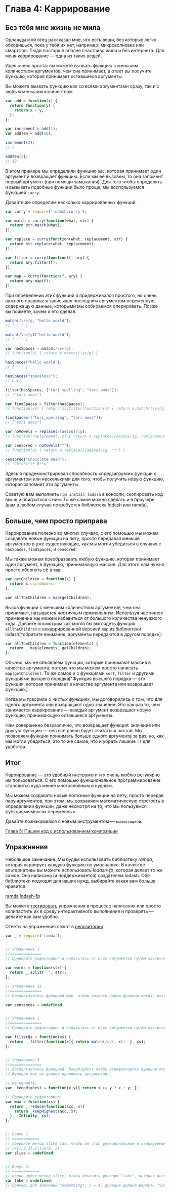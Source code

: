 # Глава 4: Каррирование

## Без тебя мне жизнь не мила

Однажды мой отец рассказал мне, что есть вещи, без которых легко обходишься, пока у тебя их нет, например: микроволновка или смартфон. Люди постарше вполне счастливо жили и без интернета. Для меня каррирование — одна из таких вещей.

Идея очень проста: вы можете вызвать функцию с меньшим количеством аргументов, чем она принимает, в ответ вы получите функцию, которая принимает оставшиеся аргументы.

Вы можете вызвать функцию как со всеми аргументами сразу, так и с любым меньшим количеством.

```js
var add = function(x) {
  return function(y) {
    return x + y;
  };
};

var increment = add(1);
var addTen = add(10);

increment(2);
// 3

addTen(2);
// 12
```

В этом примере мы определили функцию `add`, которая принимает один аргумент и возвращает функцию. Если мы её вызовем, то она запомнит первый аргумент (при помощи замыкания). Для того чтобы определять и вызывать подобные функции было проще, мы воспользуемся функцией `curry`.

Давайте же определим несколько каррированных функций.

```js
var curry = require('lodash.curry');

var match = curry(function(what, str) {
  return str.match(what);
});

var replace = curry(function(what, replacement, str) {
  return str.replace(what, replacement);
});

var filter = curry(function(f, ary) {
  return ary.filter(f);
});

var map = curry(function(f, ary) {
  return ary.map(f);
});
```

При определении этих функций я придерживался простого, но очень важного правила: я записывал последним аргументом переменную, содержащую данные, которыми мы собираемся оперировать. Позже вы поймёте, зачем я это сделал.

```js
match(/\s+/g, "hello world");
// [ ' ' ]

match(/\s+/g)("hello world");
// [ ' ' ]

var hasSpaces = match(/\s+/g);
// function(x) { return x.match(/\s+/g) }

hasSpaces("hello world");
// [ ' ' ]

hasSpaces("spaceless");
// null

filter(hasSpaces, ["tori_spelling", "tori amos"]);
// ["tori amos"]

var findSpaces = filter(hasSpaces);
// function(xs) { return xs.filter(function(x) { return x.match(/\s+/g) }) }

findSpaces(["tori_spelling", "tori amos"]);
// ["tori amos"]

var noVowels = replace(/[aeiou]/ig);
// function(replacement, x) { return x.replace(/[aeiou]/ig, replacement) }

var censored = noVowels("*");
// function(x) { return x.replace(/[aeiou]/ig, "*") }

censored("Chocolate Rain");
// 'Ch*c*l*t* R**n'
```

Здесь я продемонстрировал способность «предзагрузки» функции с аргументом или несколькими для того, чтобы получить новую функцию, которая запомнит эти аргументы.

Советую вам выполнить `npm install lodash` в консоли, скопировать код выше и поиграться с ним. То же самое можно сделать и в браузере (вам в любом случае потребуется библиотека lodash или ramda).

## Больше, чем просто приправа

Каррирование полезно во многих случаях, с его помощью мы можем создавать новые функции на лету, просто передавая меньше аргументов в уже существующие, как мы могли убедиться в случаях с `hasSpaces`, `findSpaces`, и `censored`.

Мы также можем преобразовать любую функцию, которая принимает один аргумент, в функцию, принимающую массив. Для этого нам нужно просто обернуть её в `map`:

```js
var getChildren = function(x) {
  return x.childNodes;
};

var allTheChildren = map(getChildren);
```

Вызов функции с меньшим количеством аргументов, чем она принимает, называется *частичным применением*. Используя частичное применение мы можем избавиться от большого количества ненужного кода. Давайте посмотрим как могла бы выглядеть функция `allTheChildren` с некаррированной версией `map` из библиотеки lodash[^обратите внимание, аргументы передаются в другом порядке]:

```js
var allTheChildren = function(elements) {
  return _.map(elements, getChildren);
};
```

Обычно, мы не объявляем функции, которые принимают массив в качестве аргумента, потому что мы можем просто написать `map(getChildren)`. То же самое и с функциями `sort`, `filter` и другими функциями высшего порядка[^Функция высшего порядка — это функция, которая принимает в качестве аргумента или возвращает функцию.]

Когда мы говорили о *чистых функциях*, мы договорились о том, что для одного аргумента они возвращают одно значение. Это как раз то, чем занимается каррирование — каждый аргумент возвращает новую функцию, принимающую оставшиеся аргументы.

Нам совершенно безразлично, что возвращает функция: значение или другую функцию — она всё равно будет считаться чистой. Мы позволяем функции принимать больше одного аргумента за раз, но, как мы могли убедиться, это то же самое, что и убрать лишние `()` для удобства.

## Итог

Каррирование — это удобный инструмент и я очень люблю регулярно им пользоваться. С его помощью функциональное программирование становится куда менее многословным и нудным. 

Мы можем создавать новые полезные функции на лету, просто передав пару аргументов, при этом, мы сохраняем математическую строгость в определении функции, даже несмотря на то, что мы пользуемся функциями многих переменных.

Давайте познакомимся с новым инструментом — `композицией`.

[Глава 5: Пишем код с использованием композиции](ch5-ru.md)

## Упражнения

Небольшое замечание. Мы будем использовать библиотеку *ramda*, которая каррирует каждую функцию по умолчанию. В качестве альтернативы вы можете использовать *lodash-fp*, которая делает то же самое. Она написана (и поддерживается) создателем lodash. Обе библиотеки подходят для наших нужд, выбирайте какая вам больше нравится.

[ramda](http://ramdajs.com)
[lodash-fp](https://github.com/lodash/lodash-fp)

Вы можете [тестировать](https://github.com/DrBoolean/mostly-adequate-guide/tree/master/code/part1_exercises) упражнения в процессе написания или просто копипастить их в среду интерактивного выполнения и проверять — делайте как вам удобно.

Ответы на упражнения лежат в [репозитории](https://github.com/DrBoolean/mostly-adequate-guide/tree/master/code/part1_exercises/answers)

```js
var _ = require('ramda');


// Упражнение 1
//==============
// Проведите рефакторинг и избавьтесь от всех аргументов путём частичного применения функции.

var words = function(str) {
  return _.split(' ', str);
};

// Упражнение 1a
//==============
// Воспользуйтесь функцией map, чтобы создать новую функцию words, которая будет работать с массивами строк.

var sentences = undefined;


// Упражнение 2
//==============
// Проведите рефакторинг и избавьтесь от всех аргументов путём частичного применения функции.

var filterQs = function(xs) {
  return _.filter(function(x){ return match(/q/i, x);  }, xs);
};


// Упражнение 3
//==============
// Воспользуйтесь функцией _keepHighest чтобы отрефакторить функцию max.
// Функция max не должна принимать аргументов.

// Не меняйте:
var _keepHighest = function(x,y){ return x >= y ? x : y; };

// Проведите рефакторинг:
var max = function(xs) {
  return _.reduce(function(acc, x){
    return _keepHighest(acc, x);
  }, -Infinity, xs);
};


// Бонус 1:
// ============
// оберните метод slice так, чтобы он стал функциональным и каррируемым
// //[1,2,3].slice(0, 2)
var slice = undefined;


// Бонус 2:
// ============
// используйте метод slice, чтобы объявить функцию "take", которая возвращает n первых символов строки. Сделайте её каррируемой
var take = undefined;
// Пример: для значений "Something", n = 4, функция должна вернуть "Some"
```
